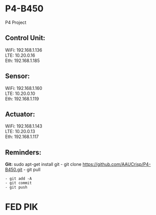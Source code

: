 # P4-B450
P4 Project


## Control Unit:
WiFi: 192.168.1.136  
LTE: 10.20.0.16  
Eth: 192.168.1.185  

## Sensor:
WiFi: 192.168.1.160  
LTE: 10.20.0.10  
Eth: 192.168.1.119  

## Actuator:
WiFi: 192.168.1.143  
LTE: 10.20.0.13  
Eth: 192.168.1.117  

## Reminders:
__**Git:**__ sudo apt-get install git
    - git clone https://github.com/AAUCrisp/P4-B450.git
    - git pull
    
    - git add -A
    - git commit
    - git push

# **FED PIK**
